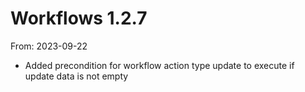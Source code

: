 # Workflows 1.2.7
From: 2023-09-22

* Added precondition for workflow action type update to execute if update data is not empty